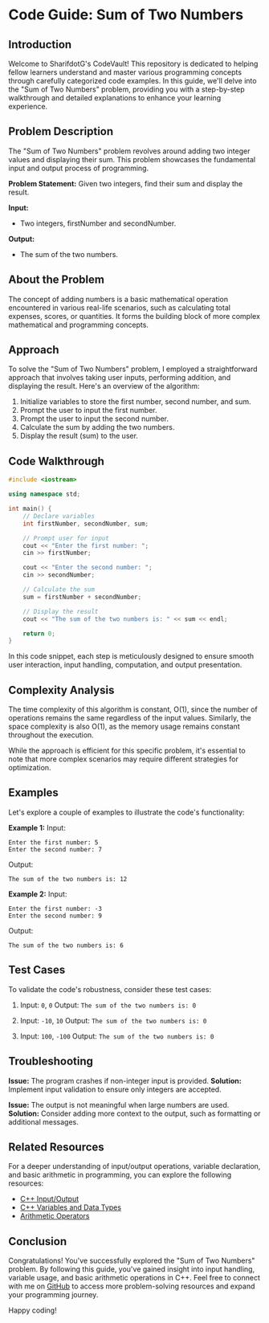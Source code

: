 # Code Guide: Sum of Two Numbers

## Introduction

Welcome to SharifdotG's CodeVault! This repository is dedicated to helping fellow learners understand and master various programming concepts through carefully categorized code examples. In this guide, we'll delve into the "Sum of Two Numbers" problem, providing you with a step-by-step walkthrough and detailed explanations to enhance your learning experience.

## Problem Description

The "Sum of Two Numbers" problem revolves around adding two integer values and displaying their sum. This problem showcases the fundamental input and output process of programming.

**Problem Statement:** Given two integers, find their sum and display the result.

**Input:**
- Two integers, firstNumber and secondNumber.

**Output:**
- The sum of the two numbers.

## About the Problem

The concept of adding numbers is a basic mathematical operation encountered in various real-life scenarios, such as calculating total expenses, scores, or quantities. It forms the building block of more complex mathematical and programming concepts.

## Approach

To solve the "Sum of Two Numbers" problem, I employed a straightforward approach that involves taking user inputs, performing addition, and displaying the result. Here's an overview of the algorithm:

1. Initialize variables to store the first number, second number, and sum.
2. Prompt the user to input the first number.
3. Prompt the user to input the second number.
4. Calculate the sum by adding the two numbers.
5. Display the result (sum) to the user.

## Code Walkthrough

```cpp
#include <iostream>

using namespace std;

int main() {
    // Declare variables
    int firstNumber, secondNumber, sum;

    // Prompt user for input
    cout << "Enter the first number: ";
    cin >> firstNumber;

    cout << "Enter the second number: ";
    cin >> secondNumber;

    // Calculate the sum
    sum = firstNumber + secondNumber;

    // Display the result
    cout << "The sum of the two numbers is: " << sum << endl;

    return 0;
}
```

In this code snippet, each step is meticulously designed to ensure smooth user interaction, input handling, computation, and output presentation.

## Complexity Analysis

The time complexity of this algorithm is constant, O(1), since the number of operations remains the same regardless of the input values. Similarly, the space complexity is also O(1), as the memory usage remains constant throughout the execution.

While the approach is efficient for this specific problem, it's essential to note that more complex scenarios may require different strategies for optimization.

## Examples

Let's explore a couple of examples to illustrate the code's functionality:

**Example 1:**
Input:
```
Enter the first number: 5
Enter the second number: 7
```
Output:
```
The sum of the two numbers is: 12
```

**Example 2:**
Input:
```
Enter the first number: -3
Enter the second number: 9
```
Output:
```
The sum of the two numbers is: 6
```

## Test Cases

To validate the code's robustness, consider these test cases:

1. Input: `0`, `0`
   Output: `The sum of the two numbers is: 0`

2. Input: `-10`, `10`
   Output: `The sum of the two numbers is: 0`

3. Input: `100`, `-100`
   Output: `The sum of the two numbers is: 0`

## Troubleshooting

**Issue:** The program crashes if non-integer input is provided.
**Solution:** Implement input validation to ensure only integers are accepted.

**Issue:** The output is not meaningful when large numbers are used.
**Solution:** Consider adding more context to the output, such as formatting or additional messages.

## Related Resources

For a deeper understanding of input/output operations, variable declaration, and basic arithmetic in programming, you can explore the following resources:

- [C++ Input/Output](https://www.geeksforgeeks.org/basic-input-output-c/)
- [C++ Variables and Data Types](https://www.programiz.com/cpp-programming/variables-data-types)
- [Arithmetic Operators](https://www.javatpoint.com/cpp-arithmetic-operators)

## Conclusion

Congratulations! You've successfully explored the "Sum of Two Numbers" problem. By following this guide, you've gained insight into input handling, variable usage, and basic arithmetic operations in C++. Feel free to connect with me on [GitHub](https://github.com/SharifdotG) to access more problem-solving resources and expand your programming journey.

Happy coding!